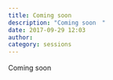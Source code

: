 ```yaml
---
title: Coming soon　
description: "Coming soon　"
date: 2017-09-29 12:03
author: 
category: sessions
---
```

Coming soon　